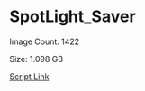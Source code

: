 # SpotLight_Saver

Image Count: 1422

Size: 1.098 GB

[Script Link](https://github.com/liuyal/Archive/blob/master/Python/Utilities/Miscellaneous/spotlight_saver.py)